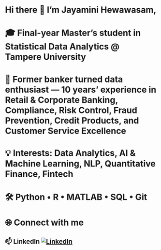 # Hi there 👋 I’m Jayamini Hewawasam, 
# 🎓 Final-year Master’s student in Statistical Data Analytics @ Tampere University
# 💼 Former banker turned data enthusiast — 10 years’ experience in Retail & Corporate Banking, Compliance, Risk Control, Fraud Prevention, Credit Products, and Customer Service Excellence
# 💡 Interests: Data Analytics, AI & Machine Learning, NLP, Quantitative Finance, Fintech
# 🛠️ Python • R • MATLAB • SQL • Git
# 🌐 Connect with me
## 📫 LinkedIn [![LinkedIn](https://img.shields.io/badge/LinkedIn-Profile-blue)](http://www.linkedin.com/in/jayamini-hewawasam-a51932116)

